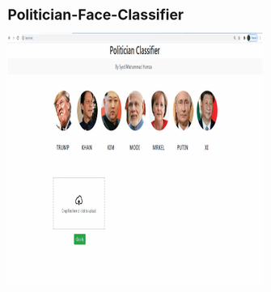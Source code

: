 # Politician-Face-Classifier
 <img src="https://github.com/SyedMuhammadHamza/Politician-Face-Classifier/blob/main/UI_Snapshot.gif" width="1000" height="500"/>
